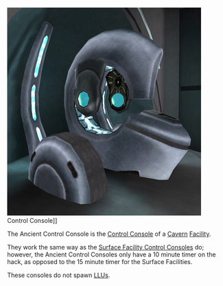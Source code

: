 ![](../images/AT-CC.jpg "fig:AT-CC.jpg") Control Console\]\]

The Ancient Control Console is the
[Control Console](../locations/Control_Console.md) of a
[Cavern](../locations/Caverns.md) [Facility](../locations/Facilities.md).

They work the same way as the
[Surface Facility Control Consoles](../locations/Control_Console.md) do;
however, the Ancient Control Consoles only have a 10 minute timer on the hack,
as opposed to the 15 minute timer for the Surface Facilities.

These consoles do not spawn [LLUs](../terminology/Lattice_Logic_Unit.md).

<!--[Category:Game Items](../Category:Game_Items.md)-->
